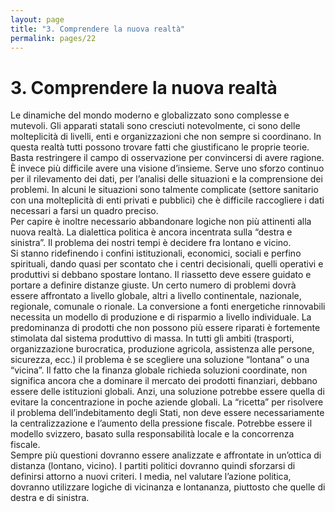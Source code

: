 ```yaml
---
layout: page
title: "3. Comprendere la nuova realtà"
permalink: pages/22
---
```


# 3\. Comprendere la nuova realtà

Le dinamiche del mondo moderno e globalizzato sono complesse e mutevoli. Gli apparati statali sono cresciuti notevolmente, ci sono delle molteplicità di livelli, enti e organizzazioni che non sempre si coordinano. In questa realtà tutti possono trovare fatti che giustificano le proprie teorie. Basta restringere il campo di osservazione per convincersi di avere ragione. È invece più difficile avere una visione d’insieme. Serve uno sforzo continuo per il rilevamento dei dati, per l’analisi delle situazioni e la comprensione dei problemi. In alcuni le situazioni sono talmente complicate (settore sanitario con una molteplicità di enti privati e pubblici) che è difficile raccogliere i dati necessari a farsi un quadro preciso.  
 Per capire è inoltre necessario abbandonare logiche non più attinenti alla nuova realtà. La dialettica politica è ancora incentrata sulla “destra e sinistra”. Il problema dei nostri tempi è decidere fra lontano e vicino.  
 Si stanno ridefinendo i confini istituzionali, economici, sociali e perfino spirituali, dando quasi per scontato che i centri decisionali, quelli operativi e produttivi si debbano spostare lontano. Il riassetto deve essere guidato e portare a definire distanze giuste. Un certo numero di problemi dovrà essere affrontato a livello globale, altri a livello continentale, nazionale, regionale, comunale o rionale. La conversione a fonti energetiche rinnovabili necessita un modello di produzione e di risparmio a livello individuale. La predominanza di prodotti che non possono più essere riparati è fortemente stimolata dal sistema produttivo di massa. In tutti gli ambiti (trasporti, organizzazione burocratica, produzione agricola, assistenza alle persone, sicurezza, ecc.) il problema è se scegliere una soluzione “lontana” o una “vicina”. Il fatto che la finanza globale richieda soluzioni coordinate, non significa ancora che a dominare il mercato dei prodotti finanziari, debbano essere delle istituzioni globali. Anzi, una soluzione potrebbe essere quella di evitare la concentrazione in poche aziende globali. La “ricetta” per risolvere il problema dell’indebitamento degli Stati, non deve essere necessariamente la centralizzazione e l’aumento della pressione fiscale. Potrebbe essere il modello svizzero, basato sulla responsabilità locale e la concorrenza fiscale.  
 Sempre più questioni dovranno essere analizzate e affrontate in un’ottica di distanza (lontano, vicino). I partiti politici dovranno quindi sforzarsi di definirsi attorno a nuovi criteri. I media, nel valutare l’azione politica, dovranno utilizzare logiche di vicinanza e lontananza, piuttosto che quelle di destra e di sinistra.

